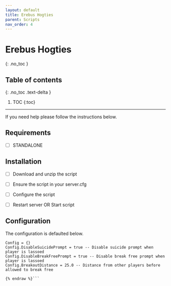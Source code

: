 ```yaml
---
layout: default
title: Erebus Hogties
parent: Scripts
nav_order: 4
---
```


# Erebus Hogties
{: .no_toc }

## Table of contents
{: .no_toc .text-delta }

1. TOC
{:toc}

---

If you need help please follow the instructions below.

## Requirements
- [ ] STANDALONE

## Installation
- [ ] Download and unzip the script
- [ ] Ensure the script in your server.cfg
- [ ] Configure the script
- [ ] Restart server OR Start script


## Configuration


The configuration is defaulted below.

```lua{% raw %}
Config = {}
Config.DisableSuicidePrompt = true -- Disable suicide prompt when player is lassoed
Config.DisableBreakFreePrompt = true -- Disable break free prompt when player is lassoed 
Config.BreakoutDistance = 25.0 -- Distance from other players before allowed to break free

{% endraw %}```

